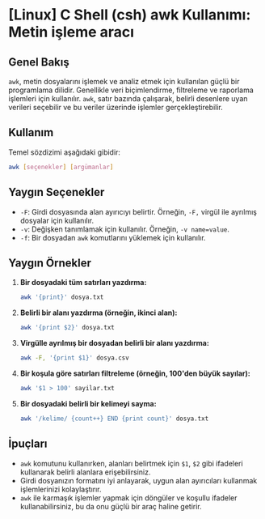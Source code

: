 # [Linux] C Shell (csh) awk Kullanımı: Metin işleme aracı

## Genel Bakış
`awk`, metin dosyalarını işlemek ve analiz etmek için kullanılan güçlü bir programlama dilidir. Genellikle veri biçimlendirme, filtreleme ve raporlama işlemleri için kullanılır. `awk`, satır bazında çalışarak, belirli desenlere uyan verileri seçebilir ve bu veriler üzerinde işlemler gerçekleştirebilir.

## Kullanım
Temel sözdizimi aşağıdaki gibidir:

```bash
awk [seçenekler] [argümanlar]
```

## Yaygın Seçenekler
- `-F`: Girdi dosyasında alan ayırıcıyı belirtir. Örneğin, `-F,` virgül ile ayrılmış dosyalar için kullanılır.
- `-v`: Değişken tanımlamak için kullanılır. Örneğin, `-v name=value`.
- `-f`: Bir dosyadan `awk` komutlarını yüklemek için kullanılır.

## Yaygın Örnekler
1. **Bir dosyadaki tüm satırları yazdırma:**
   ```bash
   awk '{print}' dosya.txt
   ```

2. **Belirli bir alanı yazdırma (örneğin, ikinci alan):**
   ```bash
   awk '{print $2}' dosya.txt
   ```

3. **Virgülle ayrılmış bir dosyadan belirli bir alanı yazdırma:**
   ```bash
   awk -F, '{print $1}' dosya.csv
   ```

4. **Bir koşula göre satırları filtreleme (örneğin, 100'den büyük sayılar):**
   ```bash
   awk '$1 > 100' sayilar.txt
   ```

5. **Bir dosyadaki belirli bir kelimeyi sayma:**
   ```bash
   awk '/kelime/ {count++} END {print count}' dosya.txt
   ```

## İpuçları
- `awk` komutunu kullanırken, alanları belirtmek için `$1`, `$2` gibi ifadeleri kullanarak belirli alanlara erişebilirsiniz.
- Girdi dosyanızın formatını iyi anlayarak, uygun alan ayırıcıları kullanmak işlemlerinizi kolaylaştırır.
- `awk` ile karmaşık işlemler yapmak için döngüler ve koşullu ifadeler kullanabilirsiniz, bu da onu güçlü bir araç haline getirir.